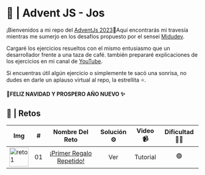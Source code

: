 # 🎄 | **Advent JS - Jos**

¡Bienvenidos a mi repo del [AdventJs 2023](https://adventjs.dev/es)🚀Aquí encontrarás mi travesía mientras me sumerjo en los desafíos propuesto por el sensei [Midudev](https://github.com/midudev).

Cargaré los ejercicios resueltos con el mismo entusiasmo que un desarrollador frente a una taza de café. también prepararé explicaciones de los ejercicios en mi canal de [YouTube](https://www.youtube.com/channel/UCvL8rGNZ0CirC04GL6zimBQ).

Si encuentras útil algún ejercicio o simplemente te sacó una sonrisa, no dudes en darle un aplauso virtual al repo, la estrellita ⭐.

**🎅FELIZ NAVIDAD Y PROSPERO AÑO NUEVO ✨**

## 🎲 | Retos
| Img | # | Nombre Del Reto |Solución ⚙ |Video 📹 | Dificultad 🏋️‍♂️|
|----------|:----------:|:----------:|:----------:|:----------:|:----------:|
| <img  src="https://adventjs.dev/challenges-2023/1.png"  alt="reto 1"  width="50"  height="50">  | 01  | [¡Primer Regalo Repetido!](https://adventjs.dev/es/challenges/2023/1)   |Ver|Tutorial|🟢|